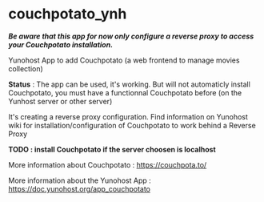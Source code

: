 couchpotato_ynh
===============

***Be aware that this app for now only configure a reverse proxy to access your Couchpotato installation.***

  Yunohost App to add Couchpotato (a web frontend to manage movies collection)

**Status** : The app can be used, it's working. But will not automaticly install Couchpotato, you must have a functionnal Couchpotato before (on the Yunhost server or other server)

It's creating a reverse proxy configuration. Find information on Yunohost wiki for installation/configuration of Couchpotato to work behind a Reverse Proxy

**TODO : install Couchpotato if the server choosen is localhost**

More information about Couchpotato :
https://couchpota.to/

More information about the Yunohost App :
https://doc.yunohost.org/app_couchpotato
